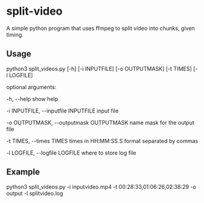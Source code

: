 # split-video
A simple python program that uses ffmpeg to split video into chunks, given timing.

## Usage
python3 split_videos.py [-h] [-i INPUTFILE] [-o OUTPUTMASK] [-t TIMES] [-l LOGFILE]

optional arguments:

-h, --help show help

-i INPUTFILE, --inputfile INPUTFILE input file

-o OUTPUTMASK, --outputmask OUTPUTMASK name mask for the output file

-t TIMES, --times TIMES times in HH:MM:SS.S format separated by commas

-l LOGFILE, --logfile LOGFILE where to store log file

## Example
python3 split_videos.py -i inputvideo.mp4 -t 00:28:33,01:06:26,02:38:29 -o output -l splitvideo.log
